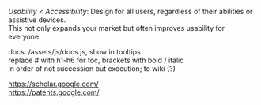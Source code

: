   
_Usability < Accessibility_: Design for all users, regardless of their abilities or assistive devices.  
This not only expands your market but often improves usability for everyone.  
  
docs: /assets/js/docs.js, show in tooltips  
replace # with h1-h6 for toc, brackets with bold / italic  
in order of not succession but execution; to wiki (?)  
  
https://scholar.google.com/  
https://patents.google.com/  

